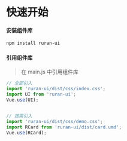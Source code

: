 # 快速开始

#### 安装组件库

```bash
npm install ruran-ui
```

#### 引用组件库
> 在 main.js 中引用组件库

```javascript
// 全部引入
import 'ruran-ui/dist/css/index.css';
import UI from 'ruran-ui';
Vue.use(UI);


// 按需引入
import 'ruran-ui/dist/css/demo.css';
import RCard from 'ruran-ui/dist/card.umd';
Vue.use(RCard);
```
